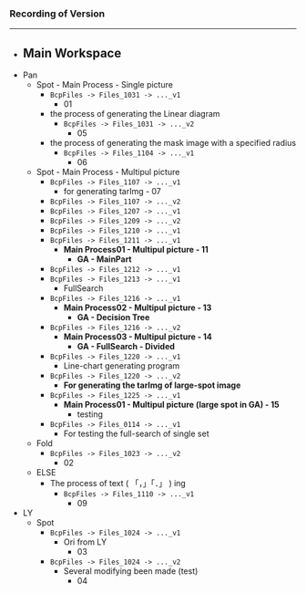 ### Recording of Version

---

- Main Workspace
  - 
- Pan
  - Spot - Main Process - Single picture
    - ```BcpFiles -> Files_1031 -> ..._v1```
      - 01
    - the process of generating the Linear diagram
      - ```BcpFiles -> Files_1031 -> ..._v2```
        - 05
    - the process of generating the mask image with a specified radius
      - ```BcpFiles -> Files_1104 -> ..._v1```
        - 06
  - Spot - Main Process - Multipul picture
    - ```BcpFiles -> Files_1107 -> ..._v1```
      - for generating tarImg - 07
    - ```BcpFiles -> Files_1107 -> ..._v2```
    - ```BcpFiles -> Files_1207 -> ..._v1```
    - ```BcpFiles -> Files_1209 -> ..._v2```
    - ```BcpFiles -> Files_1210 -> ..._v1```
    - ```BcpFiles -> Files_1211 -> ..._v1```
      - **Main Process01 - Multipul picture - 11**
        - **GA - MainPart**
    - ```BcpFiles -> Files_1212 -> ..._v1```
    - ```BcpFiles -> Files_1213 -> ..._v1```
      - FullSearch
    - ```BcpFiles -> Files_1216 -> ..._v1```
      - **Main Process02 - Multipul picture - 13**
        - **GA - Decision Tree**
    - ```BcpFiles -> Files_1216 -> ..._v2```
      - **Main Process03 - Multipul picture - 14**
        - **GA - FullSearch - Divided**
    - ```BcpFiles -> Files_1220 -> ..._v1```
      - Line-chart generating program
    - ```BcpFiles -> Files_1220 -> ..._v2```
      - **For generating the tarImg of large-spot image**
    - ```BcpFiles -> Files_1225 -> ..._v1```
      - **Main Process01 - Multipul picture (large spot in GA) - 15**
        - testing
    - ```BcpFiles -> Files_0114 -> ..._v1```
      - For testing the full-search of single set
  - Fold
    - ```BcpFiles -> Files_1023 -> ..._v2```
      - 02
  - ELSE
    - The process of text ( 「，」「．」 ) ing
      - ```BcpFiles -> Files_1110 -> ..._v1```
        - 09 
- LY
  - Spot
    - ```BcpFiles -> Files_1024 -> ..._v1```
      - Ori from LY
        - 03
    - ```BcpFiles -> Files_1024 -> ..._v2```
      - Several modifying been made (test)
        - 04